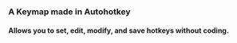 ### A Keymap made in Autohotkey
#### Allows you to set, edit, modify, and save hotkeys without coding.
